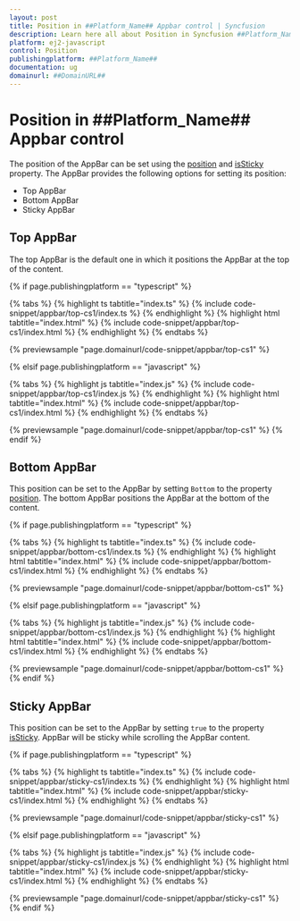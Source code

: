 ```yaml
---
layout: post
title: Position in ##Platform_Name## Appbar control | Syncfusion
description: Learn here all about Position in Syncfusion ##Platform_Name## Appbar control of Syncfusion Essential JS 2 and more.
platform: ej2-javascript
control: Position 
publishingplatform: ##Platform_Name##
documentation: ug
domainurl: ##DomainURL##
---
```


# Position in ##Platform_Name## Appbar control

The position of the AppBar can be set using the [position](../api/appbar#position) and [isSticky](../api/appbar#issticky) property. The AppBar provides the following options for setting its position:

* Top AppBar
* Bottom AppBar
* Sticky AppBar

## Top AppBar

The top AppBar is the default one in which it positions the AppBar at the top of the content.

{% if page.publishingplatform == "typescript" %}

 {% tabs %}
{% highlight ts tabtitle="index.ts" %}
{% include code-snippet/appbar/top-cs1/index.ts %}
{% endhighlight %}
{% highlight html tabtitle="index.html" %}
{% include code-snippet/appbar/top-cs1/index.html %}
{% endhighlight %}
{% endtabs %}
        
{% previewsample "page.domainurl/code-snippet/appbar/top-cs1" %}

{% elsif page.publishingplatform == "javascript" %}

{% tabs %}
{% highlight js tabtitle="index.js" %}
{% include code-snippet/appbar/top-cs1/index.js %}
{% endhighlight %}
{% highlight html tabtitle="index.html" %}
{% include code-snippet/appbar/top-cs1/index.html %}
{% endhighlight %}
{% endtabs %}

{% previewsample "page.domainurl/code-snippet/appbar/top-cs1" %}
{% endif %}

## Bottom AppBar

This position can be set to the AppBar by setting `Bottom` to the property [position](../api/appbar#position). The bottom AppBar positions the AppBar at the bottom of the content.

{% if page.publishingplatform == "typescript" %}

 {% tabs %}
{% highlight ts tabtitle="index.ts" %}
{% include code-snippet/appbar/bottom-cs1/index.ts %}
{% endhighlight %}
{% highlight html tabtitle="index.html" %}
{% include code-snippet/appbar/bottom-cs1/index.html %}
{% endhighlight %}
{% endtabs %}
        
{% previewsample "page.domainurl/code-snippet/appbar/bottom-cs1" %}

{% elsif page.publishingplatform == "javascript" %}

{% tabs %}
{% highlight js tabtitle="index.js" %}
{% include code-snippet/appbar/bottom-cs1/index.js %}
{% endhighlight %}
{% highlight html tabtitle="index.html" %}
{% include code-snippet/appbar/bottom-cs1/index.html %}
{% endhighlight %}
{% endtabs %}

{% previewsample "page.domainurl/code-snippet/appbar/bottom-cs1" %}
{% endif %}

## Sticky AppBar

This position can be set to the AppBar by setting `true` to the property [isSticky](../api/appbar#issticky). AppBar will be sticky while scrolling the AppBar content.

{% if page.publishingplatform == "typescript" %}

 {% tabs %}
{% highlight ts tabtitle="index.ts" %}
{% include code-snippet/appbar/sticky-cs1/index.ts %}
{% endhighlight %}
{% highlight html tabtitle="index.html" %}
{% include code-snippet/appbar/sticky-cs1/index.html %}
{% endhighlight %}
{% endtabs %}
        
{% previewsample "page.domainurl/code-snippet/appbar/sticky-cs1" %}

{% elsif page.publishingplatform == "javascript" %}

{% tabs %}
{% highlight js tabtitle="index.js" %}
{% include code-snippet/appbar/sticky-cs1/index.js %}
{% endhighlight %}
{% highlight html tabtitle="index.html" %}
{% include code-snippet/appbar/sticky-cs1/index.html %}
{% endhighlight %}
{% endtabs %}

{% previewsample "page.domainurl/code-snippet/appbar/sticky-cs1" %}
{% endif %}